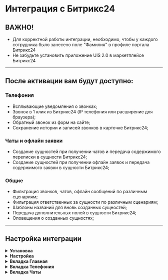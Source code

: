 # Интеграция с Битрикс24<br />

## ВАЖНО! <br />
* Для корректной работы интеграции, необходимо, чтобы у каждого сотрудника было занесено поле "Фамилия" в профиле портала Битрикс24<br />
* Не забудьте установить приложение UIS 2.0 в маркетплейсе Битрикс24 <br />

____

## После активации вам будут доступно:<br />

### Телефония<br />

- Всплывающие уведомления о звонках;<br />
- Звонок в 1 клик из Битрикс24 (IP телефония или расширение для браузера);<br />
- Обратный звонок из форм на сайте;<br />
- Сохранение истории и записей звонков в карточке Битрикс24;<br />

### Чаты и офлайн заявки<br />

- Создание сущностей при получении чатов и передача содержимого переписки в сущности Битрикс24;<br />
- Создание сущностей при получении офлайн заявок и передача содержимого заявки в сущности Битрикс24;<br />

### Общие<br />
- Фильтрация звонков, чатов, офлайн сообщений по различным сценариям;<br />
- Фильтрация ответственных за сущности по различным сценариям;<br />
- Шаблоны названий для вновь созданных сущностей;<br />
- Передача дополнительных полей в сущности Битрикс24;<br />
- Оповещения о созданных сущностях;<br />

____
## Настройка интеграции<br />
<details>
  <summary style="font-weight:bold;"> Установка </summary> <br />

Существует два способа установки интеграции с Битрикс24:<br />

1. установить интеграцию через [Личный кабинет UIS](https://go.uiscom.ru/marketplace/integration_list/bitrix24), нажав кнопку "Подключить интеграцию".
    - Далее необходимо завести учетные данные: название (может быть любым) и адрес вашего портала Битрикс24.

2. Из маркетплейса Битрикс24.</br> После установки приложения откроется окно с приглашением завершить установку в ЛК UIS.
    - При установке из маркетплейса Битрикс24 заводить учетные данные не нужно, они будут созданы автоматически.

</details>
<details>
  <summary style="font-weight:bold;"> Настройка </summary> <br />

1. В окне настроек интеграции 3 вкладки: Главная, Телефония, Чаты и офлайн завки<br />

![01_settings.png](01_settings.png)

> Важно! 
> 
> После внесения настроек в любой из вкладок необходимо нажать кнопку "Сохранить" внизу экрана, а затем уже переходить к следующей вкладке
> 
> Во каждой из вкладок есть флажок "Интеграция активна" для корректной работы необходимой части интеграции нужно следить, чтобы этот флажок был активирован.
> 
> Флажок "Интеграция Активна" всегда должен быть включен во вкладке Главная

2. Выбрать необходимые учетные данные, для доступа к настройкам интеграции.<br />
</details>

<details>
  <summary style="font-weight:bold;"> Вкладка Главная </summary> <br />

![02_main.png](02_main.png)

В данной вкладке доступна кнопка Ручная синхронизация - это синхронизация сущностей, необходимая для работы интеграции<br />

</details>

<details>
  <summary style="font-weight:bold;"> Вкладка Телефония </summary> <br />

#### Настройки телефонии

1. Режим работы телефонии<br />
- IP Телефония
- WebRTC виджет (расширение Chrome UIS)<br />

#### Входящие звонки

1. Переадресация на персонального менеджера
> В случае, если настроен сценарий телефонии Поиск персонального менеджера звонок будет отправлен ответственному сотруднику из Битрикс24.<br />

2. Фильтрация ответственных<br />

![04_responsible_2.png](04_responsible_2.png)

![04_responsible_1.png](04_responsible_1.png)


3. Ответственный по-умолчанию, во всех остальных случаях.<br />

#### Исходящие звонки<br />

1. Ответственный по-умолчанию в случае неуспешного звонка.<br />
2. Назначение ответственного первого/последнего разговаривавшего сотрудника.<br />

#### Шаблоны названий сущностей в CRM<br />

1. Выбор типа звонка (входящий/исходящий)<br />
2. Выбор результата звонка (пропущенный/не принятый)<br />
3. Собственный шаблон для названия сущности.<br />

#### Фильтрация<br />

Отдельно фильтруются входящие и исходящие вызовы. Также можно группировать фильтры при помощи операторов И/ИЛИ<br />

![03_filters.png](03_filters.png)

#### Сопоставление полей<br />

Можно сопоставить поле из API UIS с полем Битрикс24.<br />

![04_mapping.png](04_mapping.png)

#### Прочие настройки<br />

1. Добавлять сообщение о пропущенном звонке в чат открытых линий<br />
2. Передавать записи разговора<br />
3. Передавать номера, как источник обращения<br />
4. Активация обратного звонка из форм Битрикс24<br />

![05_other.png](05_other.png)

</details>

<details>
  <summary style="font-weight:bold;"> Вкладка Чаты </summary> <br />
    
#### Чаты

1. Выбор канала чатов, которые будет отслеживать интеграция<br />
2. Фильтр ответственных за чаты<br />
3. Ответственный по-умолчанию во всех остальных случаях<br />
4. Выбор создавать ли сущности при первичном или повторном обращении.<br />
5. Выбор какого типа сущности будут создаваться<br />
- Лид/Сделка
- Дело
- Лид/Сделка + Дело
6. Создание сущности при начале или завершении чатов оператором.<br />
7. Выбор передавать ли чаты без контактных данных.<br />
8. Выбор отправлять ли уведомления ответственному при создании сущности.<br />

#### Офлайн заявки

1. Фильтр ответственных за офлайн заявки<br />
2. Ответственный по-умолчанию во всех остальных случаях.<br />
3. Выбор создавать ли сущности при первичном или повторном обращении.<br />
4. Выбор какого типа сущности будут создаваться<br />
- Лид/Сделка
- Дело
- Лид/Сделка + Дело
5. Создание сущности при начале или завершении чатов оператором.<br />
6. Выбор отправлять ли уведомления ответственному при создании сущности.<br />

#### Фильтрация<br />

Отдельно фильтруются чаты и офлайн заявки. Также можно группировать фильтры при помощи операторов И/ИЛИ<br />

#### Сопоставление полей<br />

Можно сопоставить поле из API UIS с полем Битрикс24.<br />

![04_mapping.png](04_mapping.png)

</details>
